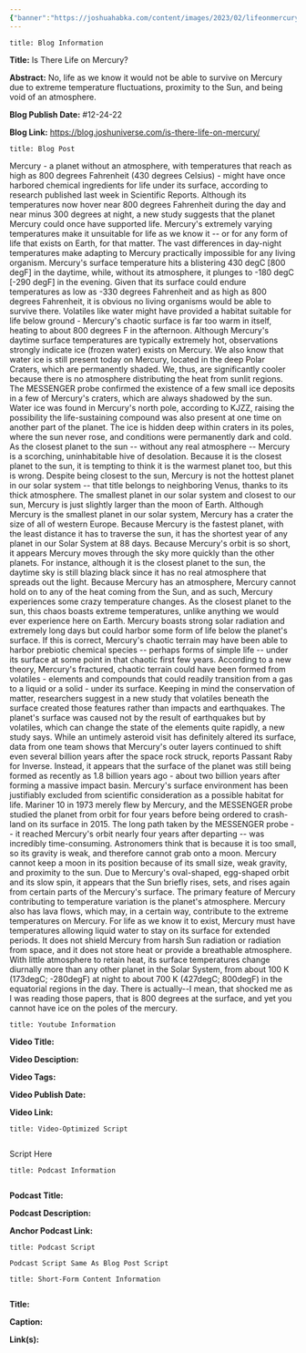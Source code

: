 ```yaml
---
{"banner":"https://joshuahabka.com/content/images/2023/02/lifeonmercury-2--1-.webp","banner_x":0.5,"dg-publish":true,"permalink":"/blog/is-there-life-on-mercury/","dgPassFrontmatter":true,"noteIcon":"","created":"","updated":""}
---
```


```ad-info
title: Blog Information
```

**Title:** Is There Life on Mercury?

**Abstract:** No, life as we know it would not be able to survive on Mercury due to extreme temperature fluctuations, proximity to the Sun, and being void of an atmosphere.

**Blog Publish Date:** #12-24-22

**Blog Link:** https://blog.joshuniverse.com/is-there-life-on-mercury/

```ad-abstract
title: Blog Post
```

Mercury - a planet without an atmosphere, with temperatures that reach as high as 800 degrees Fahrenheit (430 degrees Celsius) - might have once harbored chemical ingredients for life under its surface, according to research published last week in Scientific Reports. Although its temperatures now hover near 800 degrees Fahrenheit during the day and near minus 300 degrees at night, a new study suggests that the planet Mercury could once have supported life. Mercury's extremely varying temperatures make it unsuitable for life as we know it -- or for any form of life that exists on Earth, for that matter.
The vast differences in day-night temperatures make adapting to Mercury practically impossible for any living organism. Mercury's surface temperature hits a blistering 430 degC [800 degF] in the daytime, while, without its atmosphere, it plunges to -180 degC [-290 degF] in the evening. Given that its surface could endure temperatures as low as -330 degrees Fahrenheit and as high as 800 degrees Fahrenheit, it is obvious no living organisms would be able to survive there.
Volatiles like water might have provided a habitat suitable for life below ground - Mercury's chaotic surface is far too warm in itself, heating to about 800 degrees F in the afternoon. Although Mercury's daytime surface temperatures are typically extremely hot, observations strongly indicate ice (frozen water) exists on Mercury. We also know that water ice is still present today on Mercury, located in the deep Polar Craters, which are permanently shaded. We, thus, are significantly cooler because there is no atmosphere distributing the heat from sunlit regions.
The MESSENGER probe confirmed the existence of a few small ice deposits in a few of Mercury's craters, which are always shadowed by the sun. Water ice was found in Mercury's north pole, according to KJZZ, raising the possibility the life-sustaining compound was also present at one time on another part of the planet.
The ice is hidden deep within craters in its poles, where the sun never rose, and conditions were permanently dark and cold. As the closest planet to the sun -- without any real atmosphere -- Mercury is a scorching, uninhabitable hive of desolation. Because it is the closest planet to the sun, it is tempting to think it is the warmest planet too, but this is wrong.
Despite being closest to the sun, Mercury is not the hottest planet in our solar system -- that title belongs to neighboring Venus, thanks to its thick atmosphere. The smallest planet in our solar system and closest to our sun, Mercury is just slightly larger than the moon of Earth.
Although Mercury is the smallest planet in our solar system, Mercury has a crater the size of all of western Europe. Because Mercury is the fastest planet, with the least distance it has to traverse the sun, it has the shortest year of any planet in our Solar System at 88 days. Because Mercury's orbit is so short, it appears Mercury moves through the sky more quickly than the other planets.
For instance, although it is the closest planet to the sun, the daytime sky is still blazing black since it has no real atmosphere that spreads out the light. Because Mercury has an atmosphere, Mercury cannot hold on to any of the heat coming from the Sun, and as such, Mercury experiences some crazy temperature changes. As the closest planet to the sun, this chaos boasts extreme temperatures, unlike anything we would ever experience here on Earth.
Mercury boasts strong solar radiation and extremely long days but could harbor some form of life below the planet's surface. If this is correct, Mercury's chaotic terrain may have been able to harbor prebiotic chemical species -- perhaps forms of simple life -- under its surface at some point in that chaotic first few years. According to a new theory, Mercury's fractured, chaotic terrain could have been formed from volatiles - elements and compounds that could readily transition from a gas to a liquid or a solid - under its surface.
Keeping in mind the conservation of matter, researchers suggest in a new study that volatiles beneath the surface created those features rather than impacts and earthquakes. The planet's surface was caused not by the result of earthquakes but by volatiles, which can change the state of the elements quite rapidly, a new study says.
While an untimely asteroid visit has definitely altered its surface, data from one team shows that Mercury's outer layers continued to shift even several billion years after the space rock struck, reports Passant Raby for Inverse. Instead, it appears that the surface of the planet was still being formed as recently as 1.8 billion years ago - about two billion years after forming a massive impact basin. Mercury's surface environment has been justifiably excluded from scientific consideration as a possible habitat for life.
Mariner 10 in 1973 merely flew by Mercury, and the MESSENGER probe studied the planet from orbit for four years before being ordered to crash-land on its surface in 2015. The long path taken by the MESSENGER probe -- it reached Mercury's orbit nearly four years after departing -- was incredibly time-consuming.
Astronomers think that is because it is too small, so its gravity is weak, and therefore cannot grab onto a moon. Mercury cannot keep a moon in its position because of its small size, weak gravity, and proximity to the sun. Due to Mercury's oval-shaped, egg-shaped orbit and its slow spin, it appears that the Sun briefly rises, sets, and rises again from certain parts of the Mercury's surface.
The primary feature of Mercury contributing to temperature variation is the planet's atmosphere. Mercury also has lava flows, which may, in a certain way, contribute to the extreme temperatures on Mercury. For life as we know it to exist, Mercury must have temperatures allowing liquid water to stay on its surface for extended periods.
It does not shield Mercury from harsh Sun radiation or radiation from space, and it does not store heat or provide a breathable atmosphere. With little atmosphere to retain heat, its surface temperatures change diurnally more than any other planet in the Solar System, from about 100 K (173degC; -280degF) at night to about 700 K (427degC; 800degF) in the equatorial regions in the day. There is actually--I mean, that shocked me as I was reading those papers, that is 800 degrees at the surface, and yet you cannot have ice on the poles of the mercury.

```ad-info
title: Youtube Information
```

**Video Title:**

**Video Desciption:**

**Video Tags:**

**Video Publish Date:**

**Video Link:**

```ad-abstract
title: Video-Optimized Script


```

Script Here

```ad-info
title: Podcast Information


```

**Podcast Title:**

**Podcast Description:**

**Anchor Podcast Link:**

```ad-info
title: Podcast Script

Podcast Script Same As Blog Post Script

```


```ad-info
title: Short-Form Content Information


```

**Title:**

**Caption:**

**Link(s):**

